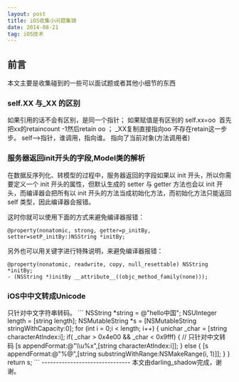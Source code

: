 ```yaml
---
layout: post
title: iOS收集小问题集锦
date: 2014-08-21
tag: iOS技术
---             
```


<h2>前言</h2>
本文主要是收集碰到的一些可以面试题或者其他小细节的东西

           
<h3>self.XX 与_XX 的区别</h3>
如果引用的话不会有区别，是同一个指针； 如果赋值是有区别的 self.xx=oo  首先把xx的retaincount -1然后retain oo ； _XX复制直接指向oo 不存在retain这一步步。 self—>指针，谁调用，指向谁。 指向了当前对象(方法调用者)

<h3>服务器返回init开头的字段,Model类的解析</h3>
在数据反序列化、转模型的过程中，服务器返回的字段如果以 init 开头，所以你需要定义一个 init 开头的属性，但默认生成的 setter 与 getter 方法也会以 init 开头，而编译器会把所有以 init 开头的方法当成初始化方法，而初始化方法只能返回 self 类型，因此编译器会报错。

这时你就可以使用下面的方式来避免编译器报错：
```
@property(nonatomic, strong, getter=p_initBy, setter=setP_initBy:)NSString *initBy;
```
另外也可以用关键字进行特殊说明，来避免编译器报错：
```
@property(nonatomic, readwrite, copy, null_resettable) NSString *initBy;
- (NSString *)initBy __attribute__((objc_method_family(none)));
```
<h3>iOS中中文转成Unicode</h3>
只针对中文字符串转码。
```
	NSString *string = @"hello中国";
    NSUInteger length = [string length];
    NSMutableString *s = [NSMutableString stringWithCapacity:0];
    for (int i = 0;i < length; i++)
    {
        unichar _char = [string characterAtIndex:i];
        if( _char > 0x4e00 && _char < 0x9fff) {	// 只针对中文转码
            [s appendFormat:@"\\u%x",[string characterAtIndex:i]];
        } else {
            [s appendFormat:@"%@",[string substringWithRange:NSMakeRange(i, 1)]];
        }
    }
    return s;
```
-------------------------------
本文由darling_shadow完成，谢谢。
 
 
